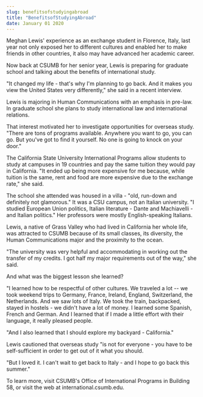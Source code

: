 ```yaml
---
slug: benefitsofstudyingabroad
title: "BenefitsofStudyingAbroad"
date: January 01 2020
---
```


 
<p>
  Meghan Lewis' experience as an exchange student in Florence, Italy, last year
  not only exposed her to different cultures and enabled her to make friends in
  other countries, it also may have advanced her academic career.
</p>
<p>
  Now back at CSUMB for her senior year, Lewis is preparing for graduate school
  and talking about the benefits of international study.
</p>
<p>
  "It changed my life - that's why I'm planning to go back. And it makes you
  view the United States very differently," she said in a recent interview.
</p>
<p>
  Lewis is majoring in Human Communications with an emphasis in pre-law. In
  graduate school she plans to study international law and international
  relations.
</p>
<p>
  That interest motivated her to investigate opportunities for overseas study.
  "There are tons of programs available. Anywhere you want to go, you can go.
  But you've got to find it yourself. No one is going to knock on your door."
</p>
<p>
  The California State University International Programs allow students to study
  at campuses in 19 countries and pay the same tuition they would pay in
  California. "It ended up being more expensive for me because, while tuition is
  the same, rent and food are more expensive due to the exchange rate," she
  said.
</p>
<p>
  The school she attended was housed in a villa - "old, run-down and definitely
  not glamorous." It was a CSU campus, not an Italian university. "I studied
  European Union politics, Italian literature - Dante and Machiavelli - and
  Italian politics." Her professors were mostly English-speaking Italians.
</p>
<p>
  Lewis, a native of Grass Valley who had lived in California her whole life,
  was attracted to CSUMB because of its small classes, its diversity, the Human
  Communications major and the proximity to the ocean.
</p>
<p>
  "The university was very helpful and accommodating in working out the transfer
  of my credits. I got half my major requirements out of the way," she said.
</p>
<p>And what was the biggest lesson she learned?</p>
<p>
  "I learned how to be respectful of other cultures. We traveled a lot -- we
  took weekend trips to Germany, France, Ireland, England, Switzerland, the
  Netherlands. And we saw lots of Italy. We took the train, backpacked, stayed
  in hostels - we didn't have a lot of money. I learned some Spanish, French and
  German. And I learned that if I made a little effort with their language, it
  really pleased people.
</p>
<p>"And I also learned that I should explore my backyard - California."</p>
<p>
  Lewis cautioned that overseas study "is not for everyone - you have to be
  self-sufficient in order to get out of it what you should.
</p>
<p>
  "But I loved it. I can't wait to get back to Italy - and I hope to go back
  this summer."
</p>
<p>
  To learn more, visit CSUMB's Office of International Programs in Building 58,
  or visit the web at international.csumb.edu.
</p>
 
